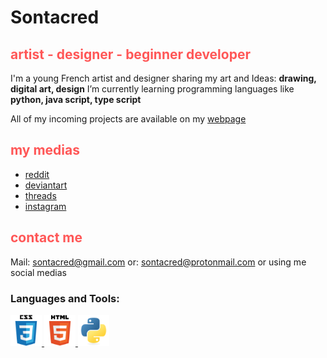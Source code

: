 # Sontacred

## <font style="color:#FF5757">artist - designer - beginner developer</font>

I'm a young French artist and designer sharing my art and Ideas:
**drawing, digital art, design** 
I’m currently learning programming languages like 
**python, java script, type script**  
  
All of my incoming projects are available on my [webpage](https://sontacred.github.io/Sontacred.portfolio.io/index.html)  

## <font style="color:#FF5757">my medias</font>
- [reddit](https://www.reddit.com/u/Legochems)
- [deviantart](https://www.deviantart.com/sontacred)
- [threads](https://www.deviantart.com/sontacred) 
- [instagram](https://www.instagram.com/sontacred/)

## <font style="color:#FF5757">contact me</font>
Mail: sontacred@gmail.com
or: sontacred@protonmail.com
or using me social medias
  
<h3 align="left">Languages and Tools:</h3>  
<p align="left"> <a href="https://www.w3schools.com/css/" target="_blank" rel="noreferrer"> <img src="https://raw.githubusercontent.com/devicons/devicon/master/icons/css3/css3-original-wordmark.svg" alt="css3" width="50" height="50"/> </a> <a href="https://www.w3.org/html/" target="_blank" rel="noreferrer"> <img src="https://raw.githubusercontent.com/devicons/devicon/master/icons/html5/html5-original-wordmark.svg" alt="html5" width="50" height="50"/> </a> <a href="https://www.python.org" target="_blank" rel="noreferrer"> <img src="https://raw.githubusercontent.com/devicons/devicon/master/icons/python/python-original.svg" alt="python" width="50" height="50"/> </a> </p>
